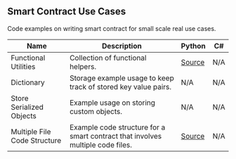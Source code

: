 ## Smart Contract Use Cases

Code examples on writing smart contract for small scale real use cases.

| Name | Description | Python | C#
| --- | --- | --- | ---
| Functional Utilities | Collection of functional helpers. | [Source](../use-cases/python/functional-utilities/functional-utilities.py) | N/A
| Dictionary | Storage example usage to keep track of stored key value pairs. | N/A | N/A
| Store Serialized Objects | Example usage on storing custom objects. | N/A | N/A
| Multiple File Code Structure | Example code structure for a smart contract that involves multiple code files. | [Source](../use-cases/python/multi-file-structure/main.py) | N/A
